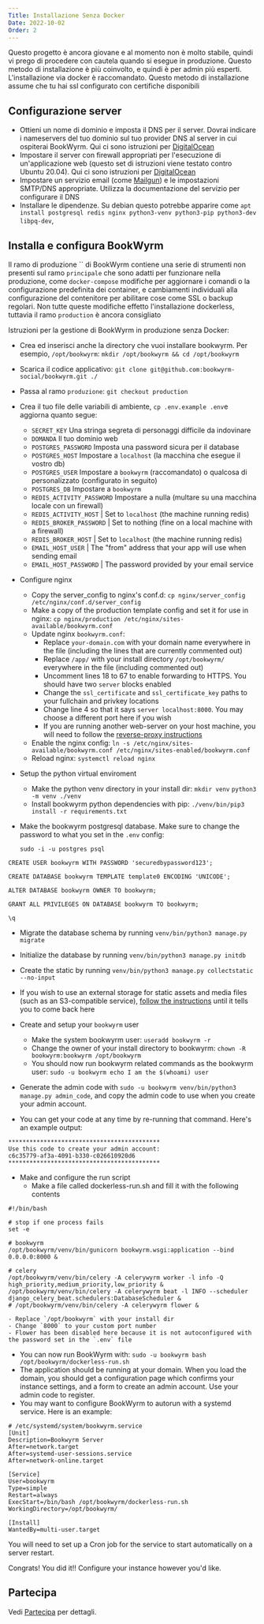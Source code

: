 ```yaml
---
Title: Installazione Senza Docker
Date: 2022-10-02
Order: 2
---
```


Questo progetto è ancora giovane e al momento non è molto stabile, quindi vi prego di procedere con cautela quando si esegue in produzione. Questo metodo di installazione è più coinvolto, e quindi è per admin più esperti. L'installazione via docker è raccomandato. Questo metodo di installazione assume che tu hai ssl configurato con certifiche disponibili

## Configurazione server
- Ottieni un nome di dominio e imposta il DNS per il server. Dovrai indicare i nameservers del tuo dominio sul tuo provider DNS al server in cui ospiterai BookWyrm. Qui ci sono istruzioni per [DigitalOcean](https://www.digitalocean.com/community/tutorials/how-to-point-to-digitalocean-nameservers-from-common-domain-registrars)
- Impostare il server con firewall appropriati per l'esecuzione di un'applicazione web (questo set di istruzioni viene testato contro Ubuntu 20.04). Qui ci sono istruzioni per [DigitalOcean](https://www.digitalocean.com/community/tutorials/initial-server-setup-with-ubuntu-20-04)
- Impostare un servizio email (come [Mailgun](https://documentation.mailgun.com/en/latest/quickstart.html)) e le impostazioni SMTP/DNS appropriate. Utilizza la documentazione del servizio per configurare il DNS
- Installare le dipendenze. Su debian questo potrebbe apparire come `apt install postgresql redis nginx python3-venv python3-pip python3-dev libpq-dev`,

## Installa e configura BookWyrm

Il ramo di produzione `` di BookWyrm contiene una serie di strumenti non presenti sul ramo `principale` che sono adatti per funzionare nella produzione, come `docker-compose` modifiche per aggiornare i comandi o la configurazione predefinita dei container, e cambiamenti individuali alla configurazione del contenitore per abilitare cose come SSL o backup regolari. Non tutte queste modifiche effetto l'installazione dockerless, tuttavia il ramo `production` è ancora consigliato

Istruzioni per la gestione di BookWyrm in produzione senza Docker:

- Crea ed inserisci anche la directory che vuoi installare bookwyrm. Per esempio, `/opt/bookwyrm`: `mkdir /opt/bookwyrm && cd /opt/bookwyrm`
- Scarica il codice applicativo: `git clone git@github.com:bookwyrm-social/bookwyrm.git ./`
- Passa al ramo `produzione`: `git checkout production`
- Crea il tuo file delle variabili di ambiente, `cp .env.example .env`e aggiorna quanto segue:
    - `SECRET_KEY` <unk> Una stringa segreta di personaggi difficile da indovinare
    - `DOMANDA` <unk> Il tuo dominio web
    - `POSTGRES_PASSWORD` <unk> Imposta una password sicura per il database
    - `POSTGRES_HOST` <unk> Impostare a `localhost` (la macchina che esegue il vostro db)
    - `POSTGRES_USER` <unk> Impostare a `bookwyrm` (raccomandato) o qualcosa di personalizzato (configurato in seguito)
    - `POSTGRES_DB` <unk> Impostare a `bookwyrm`
    - `REDIS_ACTIVITY_PASSWORD` <unk> Impostare a nulla (multare su una macchina locale con un firewall)
    - `REDIS_ACTIVITY_HOST` | Set to `localhost` (the machine running redis)
    - `REDIS_BROKER_PASSWORD` | Set to nothing (fine on a local machine with a firewall)
    - `REDIS_BROKER_HOST` | Set to `localhost` (the machine running redis)
    - `EMAIL_HOST_USER` | The "from" address that your app will use when sending email
    - `EMAIL_HOST_PASSWORD` | The password provided by your email service
- Configure nginx
    - Copy the server_config to nginx's conf.d: `cp nginx/server_config /etc/nginx/conf.d/server_config`
    - Make a copy of the production template config and set it for use in nginx: `cp nginx/production /etc/nginx/sites-available/bookwyrm.conf`
    - Update nginx `bookwyrm.conf`:
        - Replace `your-domain.com` with your domain name everywhere in the file (including the lines that are currently commented out)
        - Replace `/app/` with your install directory `/opt/bookwyrm/` everywhere in the file (including commented out)
        - Uncomment lines 18 to 67 to enable forwarding to HTTPS. You should have two `server` blocks enabled
        - Change the `ssl_certificate` and `ssl_certificate_key` paths to your fullchain and privkey locations
        - Change line 4 so that it says `server localhost:8000`. You may choose a different port here if you wish
        - If you are running another web-server on your host machine, you will need to follow the [reverse-proxy instructions](/reverse-proxy.html)
    - Enable the nginx config: `ln -s /etc/nginx/sites-available/bookwyrm.conf /etc/nginx/sites-enabled/bookwyrm.conf`
     - Reload nginx: `systemctl reload nginx`
- Setup the python virtual enviroment
    - Make the python venv directory in your install dir: `mkdir venv` `python3 -m venv ./venv`
    - Install bookwyrm python dependencies with pip: `./venv/bin/pip3 install -r requirements.txt`
- Make the bookwyrm postgresql database. Make sure to change the password to what you set in the `.env` config:

    `sudo -i -u postgres psql`

```
CREATE USER bookwyrm WITH PASSWORD 'securedbypassword123';

CREATE DATABASE bookwyrm TEMPLATE template0 ENCODING 'UNICODE';

ALTER DATABASE bookwyrm OWNER TO bookwyrm;

GRANT ALL PRIVILEGES ON DATABASE bookwyrm TO bookwyrm;

\q
```

- Migrate the database schema by running `venv/bin/python3 manage.py migrate`
- Initialize the database by running `venv/bin/python3 manage.py initdb`
- Create the static by running `venv/bin/python3 manage.py collectstatic --no-input`
- If you wish to use an external storage for static assets and media files (such as an S3-compatible service), [follow the instructions](/external-storage.html) until it tells you to come back here
- Create and setup your `bookwyrm` user
    - Make the system bookwyrm user: `useradd bookwyrm -r`
    - Change the owner of your install directory to bookwyrm: `chown -R bookwyrm:bookwyrm /opt/bookwyrm`
    - You should now run bookwyrm related commands as the bookwyrm user: `sudo -u bookwyrm echo I am the $(whoami) user`

- Generate the admin code with `sudo -u bookwyrm venv/bin/python3 manage.py admin_code`, and copy the admin code to use when you create your admin account.
- You can get your code at any time by re-running that command. Here's an example output:

``` { .sh }
*******************************************
Use this code to create your admin account:
c6c35779-af3a-4091-b330-c026610920d6
*******************************************
```

- Make and configure the run script
    - Make a file called dockerless-run.sh and fill it with the following contents

``` { .sh }
#!/bin/bash

# stop if one process fails
set -e

# bookwyrm
/opt/bookwyrm/venv/bin/gunicorn bookwyrm.wsgi:application --bind 0.0.0.0:8000 &

# celery
/opt/bookwyrm/venv/bin/celery -A celerywyrm worker -l info -Q high_priority,medium_priority,low_priority &
/opt/bookwyrm/venv/bin/celery -A celerywyrm beat -l INFO --scheduler django_celery_beat.schedulers:DatabaseScheduler &
# /opt/bookwyrm/venv/bin/celery -A celerywyrm flower &
```
    - Replace `/opt/bookwyrm` with your install dir
    - Change `8000` to your custom port number
    - Flower has been disabled here because it is not autoconfigured with the password set in the `.env` file
- You can now run BookWyrm with: `sudo -u bookwyrm bash /opt/bookwyrm/dockerless-run.sh`
- The application should be running at your domain. When you load the domain, you should get a configuration page which confirms your instance settings, and a form to create an admin account. Use your admin code to register.
- You may want to configure BookWyrm to autorun with a systemd service. Here is an example:
```
# /etc/systemd/system/bookwyrm.service
[Unit]
Description=Bookwyrm Server
After=network.target
After=systemd-user-sessions.service
After=network-online.target

[Service]
User=bookwyrm
Type=simple
Restart=always
ExecStart=/bin/bash /opt/bookwyrm/dockerless-run.sh
WorkingDirectory=/opt/bookwyrm/

[Install]
WantedBy=multi-user.target
```
You will need to set up a Cron job for the service to start automatically on a server restart.

Congrats! You did it!! Configure your instance however you'd like.

## Partecipa

Vedi [Partecipa](https://joinbookwyrm.com/get-involved/) per dettagli.
